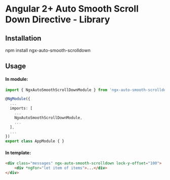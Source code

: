 # Angular 2+ Auto Smooth Scroll Down Directive - Library

## Installation

npm install ngx-auto-smooth-scrolldown

## Usage

#### In module:

```typescript
import { NgxAutoSmoothScrollDownModule } from 'ngx-auto-smooth-scrolldown';

@NgModule({
  ...
  imports: [
    ...
    NgxAutoSmoothScrollDownModule,
    ...
  ],
  ...
})
export class AppModule { }
```

#### In template:

```html
<div class="messages" ngx-auto-smooth-scrolldown lock-y-offset="100">
	<div *ngFor="let item of items">...</div>
</div>
```
